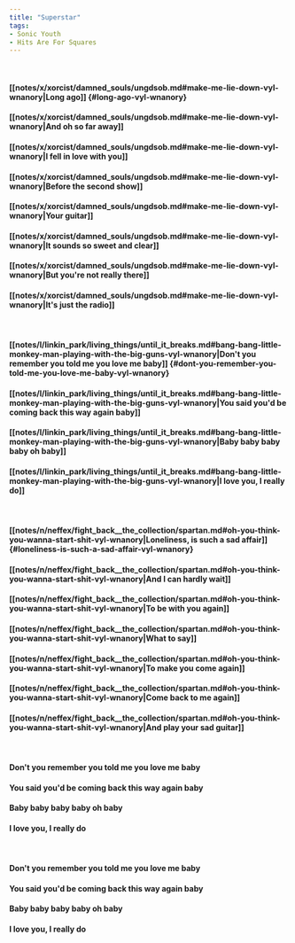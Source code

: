 ```yaml
---
title: "Superstar"
tags:
- Sonic Youth
- Hits Are For Squares
---
```

&nbsp;
#### [[notes/x/xorcist/damned_souls/ungdsob.md#make-me-lie-down-vyl-wnanory|Long ago]] {#long-ago-vyl-wnanory}
#### [[notes/x/xorcist/damned_souls/ungdsob.md#make-me-lie-down-vyl-wnanory|And oh so far away]]
#### [[notes/x/xorcist/damned_souls/ungdsob.md#make-me-lie-down-vyl-wnanory|I fell in love with you]]
#### [[notes/x/xorcist/damned_souls/ungdsob.md#make-me-lie-down-vyl-wnanory|Before the second show]]
#### [[notes/x/xorcist/damned_souls/ungdsob.md#make-me-lie-down-vyl-wnanory|Your guitar]]
#### [[notes/x/xorcist/damned_souls/ungdsob.md#make-me-lie-down-vyl-wnanory|It sounds so sweet and clear]]
#### [[notes/x/xorcist/damned_souls/ungdsob.md#make-me-lie-down-vyl-wnanory|But you're not really there]]
#### [[notes/x/xorcist/damned_souls/ungdsob.md#make-me-lie-down-vyl-wnanory|It's just the radio]]
&nbsp;
#### [[notes/l/linkin_park/living_things/until_it_breaks.md#bang-bang-little-monkey-man-playing-with-the-big-guns-vyl-wnanory|Don't you remember you told me you love me baby]] {#dont-you-remember-you-told-me-you-love-me-baby-vyl-wnanory}
#### [[notes/l/linkin_park/living_things/until_it_breaks.md#bang-bang-little-monkey-man-playing-with-the-big-guns-vyl-wnanory|You said you'd be coming back this way again baby]]
#### [[notes/l/linkin_park/living_things/until_it_breaks.md#bang-bang-little-monkey-man-playing-with-the-big-guns-vyl-wnanory|Baby baby baby baby oh baby]]
#### [[notes/l/linkin_park/living_things/until_it_breaks.md#bang-bang-little-monkey-man-playing-with-the-big-guns-vyl-wnanory|I love you, I really do]]
&nbsp;
#### [[notes/n/neffex/fight_back__the_collection/spartan.md#oh-you-think-you-wanna-start-shit-vyl-wnanory|Loneliness, is such a sad affair]] {#loneliness-is-such-a-sad-affair-vyl-wnanory}
#### [[notes/n/neffex/fight_back__the_collection/spartan.md#oh-you-think-you-wanna-start-shit-vyl-wnanory|And I can hardly wait]]
#### [[notes/n/neffex/fight_back__the_collection/spartan.md#oh-you-think-you-wanna-start-shit-vyl-wnanory|To be with you again]]
#### [[notes/n/neffex/fight_back__the_collection/spartan.md#oh-you-think-you-wanna-start-shit-vyl-wnanory|What to say]]
#### [[notes/n/neffex/fight_back__the_collection/spartan.md#oh-you-think-you-wanna-start-shit-vyl-wnanory|To make you come again]]
#### [[notes/n/neffex/fight_back__the_collection/spartan.md#oh-you-think-you-wanna-start-shit-vyl-wnanory|Come back to me again]]
#### [[notes/n/neffex/fight_back__the_collection/spartan.md#oh-you-think-you-wanna-start-shit-vyl-wnanory|And play your sad guitar]]
&nbsp;
#### Don't you remember you told me you love me baby
#### You said you'd be coming back this way again baby
#### Baby baby baby baby oh baby
#### I love you, I really do
&nbsp;
#### Don't you remember you told me you love me baby
#### You said you'd be coming back this way again baby
#### Baby baby baby baby oh baby
#### I love you, I really do

